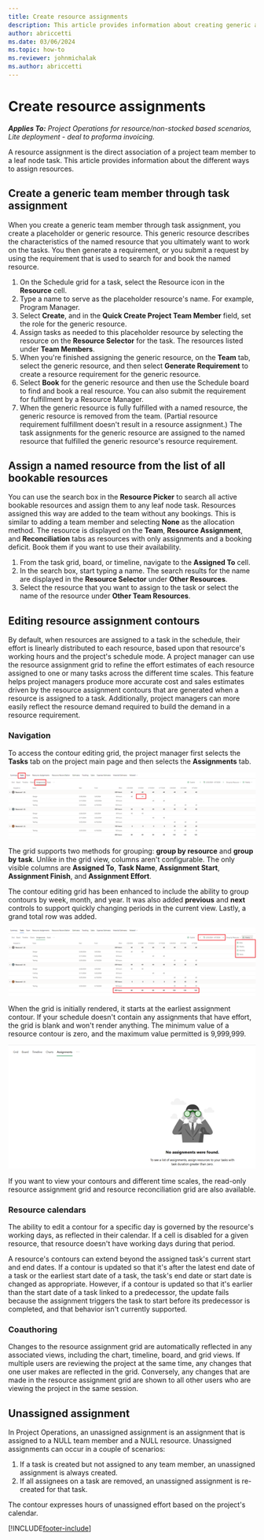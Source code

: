 ```yaml
---
title: Create resource assignments
description: This article provides information about creating generic and named resource assignments.
author: abriccetti
ms.date: 03/06/2024
ms.topic: how-to
ms.reviewer: johnmichalak
ms.author: abriccetti
---
```


# Create resource assignments

_**Applies To:** Project Operations for resource/non-stocked based scenarios, Lite deployment - deal to proforma invoicing._


A resource assignment is the direct association of a project team member to a leaf node task. This article provides information about the different ways to assign resources.

## Create a generic team member through task assignment


When you create a generic team member through task assignment, you create a placeholder or generic resource. This generic resource describes the characteristics of the named resource that you ultimately want to work on the tasks. You then generate a requirement, or you submit a request by using the requirement that is used to search for and book the named resource.

1. On the Schedule grid for a task, select the Resource icon in the **Resource** cell.
1. Type a name to serve as the placeholder resource's name. For example, Program Manager.
1. Select **Create**, and in the **Quick Create Project Team Member** field, set the role for the generic resource.
1. Assign tasks as needed to this placeholder resource by selecting the resource on the **Resource Selector** for the task. The resources listed under **Team Members**.
1. When you're finished assigning the generic resource, on the **Team** tab, select the generic resource, and then select **Generate Requirement** to create a resource requirement for the generic resource.
1. Select **Book** for the generic resource and then use the Schedule board to find and book a real resource. You can also submit the requirement for fulfillment by a Resource Manager.
1. When the generic resource is fully fulfilled with a named resource, the generic resource is removed from the team. (Partial resource requirement fulfillment doesn't result in a resource assignment.) The task assignments for the generic resource are assigned to the named resource that fulfilled the generic resource's resource requirement.

## Assign a named resource from the list of all bookable resources

You can use the search box in the **Resource Picker** to search all active bookable resources and assign them to any leaf node task. Resources assigned this way are added to the team without any bookings. This is similar to adding a team member and selecting **None** as the allocation method. The resource is displayed on the **Team**, **Resource Assignment**, and **Reconciliation** tabs as resources with only assignments and a booking deficit. Book them if you want to use their availability.

1. From the task grid, board, or timeline, navigate to the **Assigned To** cell.
1. In the search box, start typing a name. The search results for the name are displayed in the **Resource Selector** under **Other Resources**.
1. Select the resource that you want to assign to the task or select the name of the resource under **Other Team Resources**.

## Editing resource assignment contours

By default, when resources are assigned to a task in the schedule, their effort is linearly distributed to each resource, based upon that resource's working hours and the project's schedule mode. A project manager can use the resource assignment grid to refine the effort estimates of each resource assigned to one or many tasks across the different time scales. This feature helps project managers produce more accurate cost and sales estimates driven by the resource assignment contours that are generated when a resource is assigned to a task. Additionally, project managers can more easily reflect the resource demand required to build the demand in a resource requirement.

### Navigation

To access the contour editing grid, the project manager first selects the **Tasks** tab on the project main page and then selects the **Assignments** tab.

![Assignments tab on the Tasks tab of the project main page.](media/assignmentstab.png)

The grid supports two methods for grouping: **group by resource** and **group by task**. Unlike in the grid view, columns aren't configurable. The only visible columns are **Assigned To**, **Task Name**, **Assignment Start**, **Assignment Finish**, and **Assignment Effort**.

The contour editing grid has been enhanced to include the ability to group contours by week, month, and year. It was also added **previous** and **next** controls to support quickly changing periods in the current view. Lastly, a grand total row was added.

![Call out to the new controls available on the contours form.](media/assignmentstabsorting.png)

When the grid is initially rendered, it starts at the earliest assignment contour. If your schedule doesn't contain any assignments that have effort, the grid is blank and won't render anything. The minimum value of a resource contour is zero, and the maximum value permitted is 9,999,999.

![Blank assignment grid.](media/emptyassignmentgrid.png)

If you want to view your contours and different time scales, the read-only resource assignment grid and resource reconciliation grid are also available.

### Resource calendars

The ability to edit a contour for a specific day is governed by the resource's working days, as reflected in their calendar. If a cell is disabled for a given resource, that resource doesn't have working days during that period.

A resource's contours can extend beyond the assigned task's current start and end dates. If a contour is updated so that it's after the latest end date of a task or the earliest start date of a task, the task's end date or start date is changed as appropriate. However, if a contour is updated so that it's earlier than the start date of a task linked to a predecessor, the update fails because the assignment triggers the task to start before its predecessor is completed, and that behavior isn't currently supported.

### Coauthoring

Changes to the resource assignment grid are automatically reflected in any associated views, including the chart, timeline, board, and grid views. If multiple users are reviewing the project at the same time, any changes that one user makes are reflected in the grid. Conversely, any changes that are made in the resource assignment grid are shown to all other users who are viewing the project in the same session.

## Unassigned assignment

In Project Operations, an unassigned assignment is an assignment that is assigned to a NULL team member and a NULL resource. Unassigned assignments can occur in a couple of scenarios:

1. If a task is created but not assigned to any team member, an unassigned assignment is always created.
2. If all assignees on a task are removed, an unassigned assignment is re-created for that task.

The contour expresses hours of unassigned effort based on the project's calendar.

[!INCLUDE[footer-include](../includes/footer-banner.md)]
